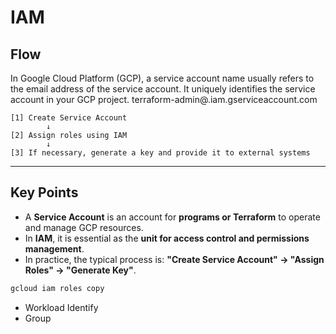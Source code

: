 # IAM

## Flow

In Google Cloud Platform (GCP), a service account name usually refers to the email address of the service account.
It uniquely identifies the service account in your GCP project.
terraform-admin@<your-project-id>.iam.gserviceaccount.com


```
[1] Create Service Account
        ↓
[2] Assign roles using IAM
        ↓
[3] If necessary, generate a key and provide it to external systems
```

---

## Key Points

* A **Service Account** is an account for **programs or Terraform** to operate and manage GCP resources.
* In **IAM**, it is essential as the **unit for access control and permissions management**.
* In practice, the typical process is:
  **"Create Service Account" → "Assign Roles" → "Generate Key"**.


```sh
gcloud iam roles copy
```

- Workload Identify
- Group